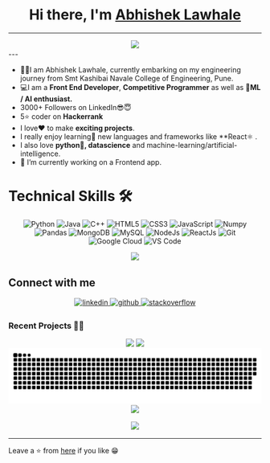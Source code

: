 <h1 align="center">Hi there, I'm <a target="_blank" href="https://abhil2002.netlify.app/">Abhishek Lawhale</a>
<!--  <img src="https://github.com/ABSphreak/ABSphreak/blob/master/gifs/Hi.gif" width="30px"/> -->
</h1>

---
<div align="center">
<img src="https://github-readme-streak-stats.herokuapp.com/?&user=abhil2002"/>
</div>
 ---
 
- 👨‍🎓I am Abhishek Lawhale, currently embarking on my engineering journey from Smt Kashibai Navale College of Engineering, Pune.<br/>
- 💻I am a **Front End Developer**, **Competitive Programmer** as well as 📱**ML / AI enthusiast.**<br/>
- 3000+ Followers on LinkedIn😎😇
- 5⭐ coder on **Hackerrank**<br/>
- I love❤ to make **exciting projects**. <br/>
- I really enjoy learning🚀 new languages and frameworks like **React⚛ .<br/>
- I also love **python🐍, datascience** and machine-learning/artificial-intelligence.<br/>
- 🔭 I’m currently working on a Frontend  app.<br/>
<!-- - 🌱 I’m currently learning to build progressive web apps(PWA's).<br/> -->

<h1>Technical Skills 🛠</h1>

<p align="center"> 
 <img alt="Python" src="https://img.shields.io/badge/python-%2314354C.svg?style=for-the-badge&logo=python&logoColor=white"/>
 <img alt="Java" src="https://img.shields.io/badge/java-%23ED8B00.svg?&style=for-the-badge&logo=java&logoColor=white" />
  <img alt="C++" src="https://img.shields.io/badge/c++-%23ED8B00.svg?&style=for-the-badge&logo=C++&logoColor=red" />
<img alt="HTML5" src="https://img.shields.io/badge/html5-%23E34F26.svg?&style=for-the-badge&logo=html5&logoColor=white" />
 <img alt="CSS3" src="https://img.shields.io/badge/css3-%231572B6.svg?&style=for-the-badge&logo=css3&logoColor=white" />
 <img alt="JavaScript" src="https://img.shields.io/badge/javascript-%23323330.svg?&style=for-the-badge&logo=javascript&logoColor=%23F7DF1E" />
<!-- <img alt="TypeScript" src="https://img.shields.io/badge/-TypeScript-blue?&style=for-the-badge&logo=typescript&logoColor=white" />-->
 <img alt="Numpy" src="https://img.shields.io/badge/Numpy-777BB4?style=for-the-badge&logo=numpy&logoColor=white" />
 <img alt="Pandas" src="https://img.shields.io/badge/Pandas-2C2D72?style=for-the-badge&logo=pandas&logoColor=white" />
 <img alt="MongoDB" src="https://img.shields.io/badge/MongoDB-lightgreen?style=for-the-badge&logo=mongodb&logoColor=4EA94B" />
 <img alt="MySQL" src="https://img.shields.io/badge/MySQL-gray?style=for-the-badge&logo=mysql&logoColor=4EA94B" />
 <img alt="NodeJs" src="https://img.shields.io/badge/Node.js-339933?style=for-the-badge&logo=nodedotjs&logoColor=white" />
    <!--<img alt="npm" src="https://img.shields.io/badge/npm-CB3837?style=for-the-badge&logo=npm&logoColor=white" />-->
    <!--<img alt="Express.js" src="https://img.shields.io/badge/Express.js-000000?style=for-the-badge&logo=express&logoColor=white" />-->
    <!--<img alt="Jupyter" src="https://img.shields.io/badge/Jupyter-F37626.svg?&style=for-the-badge&logo=Jupyter&logoColor=white" />-->
    <img alt="ReactJs" src="https://img.shields.io/badge/React-20232A?style=for-the-badge&logo=react&logoColor=61DAFB" />
    <!-- <img alt="NextJs" src="https://img.shields.io/badge/NextJS-20232A?style=for-the-badge&logo=nextjs&logoColor=black" />
    <img alt="firebase" src="https://img.shields.io/badge/firebase-ffca28?style=for-the-badge&logo=firebase&logoColor=black" />-->
    <img alt="Git" src="https://img.shields.io/badge/Git-F05032?style=for-the-badge&logo=git&logoColor=white" />
    <img alt="Google Cloud" src="https://img.shields.io/badge/Google_Cloud-4285F4?style=for-the-badge&logo=google-cloud&logoColor=white" />
    <img alt="VS Code" src="https://img.shields.io/badge/Visual_Studio_Code-0078D4?style=for-the-badge&logo=visual%20studio%20code&logoColor=white" />
   <!-- <img alt="IntelliJIDEA" src="https://img.shields.io/badge/IntelliJIDEA-000000.svg?style=for-the-badge&logo=intellij-idea&logoColor=white" />-->
</p>

<div align="center">
   <img src="https://github-readme-stats.vercel.app/api?username=abhil2002&show_icons=true&theme=cobalt"></img>
</div>

## Connect with me  
<div align="center">
 <a href="https://www.linkedin.com/in/abhishek-lawhale-21ba2620a/" target="_blank">
<img src=https://img.shields.io/badge/linkedin-%231E77B5.svg?&style=for-the-badge&logo=linkedin&logoColor=white alt=linkedin style="margin-bottom: 5px;" />
</a>
<a href="https://github.com/abhil2002" target="_blank">
<img src=https://img.shields.io/badge/github-%2324292e.svg?&style=for-the-badge&logo=github&logoColor=white alt=github style="margin-bottom: 5px;" />
</a>
<!--<a href="https://twitter.com/Nishant02914093" target="_blank">
<img src=https://img.shields.io/badge/twitter-%2300acee.svg?&style=for-the-badge&logo=twitter&logoColor=white alt=twitter style="margin-bottom: 5px;" />
</a>-->
 
 

<a href="https://stackoverflow.com/users/18834162/21u116-abhishek-l" target="_blank">
<img src=https://img.shields.io/badge/stackoverflow-%23F28032.svg?&style=for-the-badge&logo=stackoverflow&logoColor=white alt=stackoverflow style="margin-bottom: 5px;" />
</a>

<!--<a href="https://www.instagram.com/nishant_bhosale3/" target="_blank">
<img src=https://img.shields.io/badge/instagram-%23000000.svg?&style=for-the-badge&logo=instagram&logoColor=white alt=instagram style="margin-bottom: 5px;" />
</a>-->
</div>

### Recent Projects 👨‍💻

<div align="center">
<img src="https://github-readme-stats.vercel.app/api/pin/?username=abhil2002&repo=E_Commerce_Website&show_icons=true&theme=great-gatsby"> 
<img src="https://github-readme-stats.vercel.app/api/pin/?username=abhil2002&repo=E-Commerce-Website-with-FAQ-Bot&show_icons=true&theme=great-gatsby"> 
<!--<img src="https://github-readme-stats.vercel.app/api/pin/?username=abhil2002&repo=portfolio&show_icons=true&theme=great-gatsby"> 
<img src="https://github-readme-stats.vercel.app/api/pin/?username=abhil2002&repo=MovieApp&show_icons=true&theme=great-gatsby">-->
</div>
 
<div align="center">
<img src="https://github.com/kothariji/kothariji/blob/master/github-user-contribution.svg"></img>
</div>

<div align="center">
<img src="https://img.shields.io/github/followers/abhil2002.svg?style=social&label=Follow"></img>

<img src="https://gpvc.arturio.dev/abhil2002"></img>
</div>

---

Leave a ⭐ from [here](https://github.com/abhil2002/abhil2002) if you like 😁
